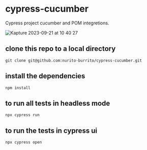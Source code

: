# cypress-cucumber

Cypress project cucumber and POM integretions.

![Kapture 2023-09-21 at 10 40 27](https://github.com/nurito-burrito/cypress-cucumber/assets/44758040/bd5ad817-8556-48dd-bba1-5699ba7eb464)


## clone this repo to a local directory
```git clone git@github.com:nurito-burrito/cypress-cucumber.git```

## install the dependencies
```npm install```

## to run all tests in headless mode
```npx cypress run```

## to run the tests in cypress ui
```npx cypress open```
